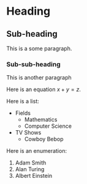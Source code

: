 # Heading

## Sub-heading

This is a some paragraph.

### Sub-sub-heading

This is another paragraph

Here is an equation $x + y = z$.

Here is a list:
- Fields
  - Mathematics
  - Computer Science
- TV Shows
  - Cowboy Bebop

Here is an enumeration:
1. Adam Smith
2. Alan Turing
3. Albert Einstein
